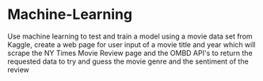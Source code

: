 # Machine-Learning
Use machine learning to test and train a model using a movie data set from Kaggle, create a web page for user input of a movie title and year which will scrape the NY Times Movie Review page and the OMBD API's to return the requested data to try and guess the movie genre and the sentiment of the review
